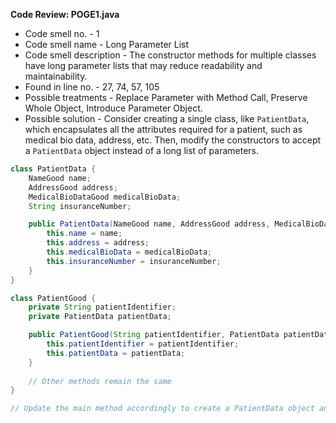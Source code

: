 **Code Review: POGE1.java**
- Code smell no. - 1
- Code smell name - Long Parameter List
- Code smell description - The constructor methods for multiple classes have long parameter lists that may reduce readability and maintainability.
- Found in line no. - 27, 74, 57, 105
- Possible treatments - Replace Parameter with Method Call, Preserve Whole Object, Introduce Parameter Object.
- Possible solution - Consider creating a single class, like `PatientData`, which encapsulates all the attributes required for a patient, such as medical bio data, address, etc. Then, modify the constructors to accept a `PatientData` object instead of a long list of parameters.

```java
class PatientData {
    NameGood name;
    AddressGood address;
    MedicalBioDataGood medicalBioData;
    String insuranceNumber;

    public PatientData(NameGood name, AddressGood address, MedicalBioDataGood medicalBioData, String insuranceNumber) {
        this.name = name;
        this.address = address;
        this.medicalBioData = medicalBioData;
        this.insuranceNumber = insuranceNumber;
    }
}

class PatientGood {
    private String patientIdentifier;
    private PatientData patientData;

    public PatientGood(String patientIdentifier, PatientData patientData) {
        this.patientIdentifier = patientIdentifier;
        this.patientData = patientData;
    }
    
    // Other methods remain the same
}

// Update the main method accordingly to create a PatientData object and pass it to PatientGood.
```